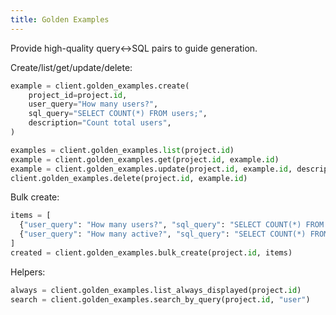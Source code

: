 ```yaml
---
title: Golden Examples
---
```


Provide high-quality query↔SQL pairs to guide generation.

Create/list/get/update/delete:
```python
example = client.golden_examples.create(
    project_id=project.id,
    user_query="How many users?",
    sql_query="SELECT COUNT(*) FROM users;",
    description="Count total users",
)

examples = client.golden_examples.list(project.id)
example = client.golden_examples.get(project.id, example.id)
example = client.golden_examples.update(project.id, example.id, description="Updated")
client.golden_examples.delete(project.id, example.id)
```

Bulk create:
```python
items = [
  {"user_query": "How many users?", "sql_query": "SELECT COUNT(*) FROM users;"},
  {"user_query": "How many active?", "sql_query": "SELECT COUNT(*) FROM users WHERE active=true;"},
]
created = client.golden_examples.bulk_create(project.id, items)
```

Helpers:
```python
always = client.golden_examples.list_always_displayed(project.id)
search = client.golden_examples.search_by_query(project.id, "user")
```

